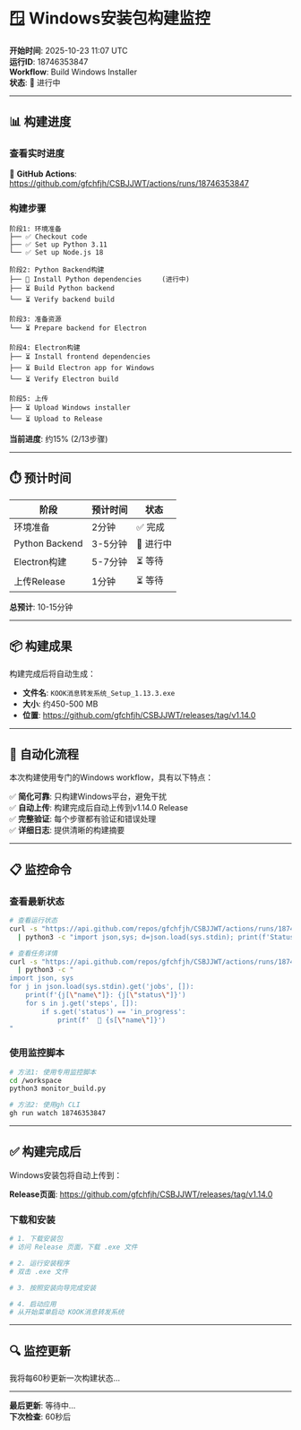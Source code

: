# 🪟 Windows安装包构建监控

**开始时间**: 2025-10-23 11:07 UTC  
**运行ID**: 18746353847  
**Workflow**: Build Windows Installer  
**状态**: 🔄 进行中

---

## 📊 构建进度

### 查看实时进度

🔗 **GitHub Actions**: https://github.com/gfchfjh/CSBJJWT/actions/runs/18746353847

### 构建步骤

```
阶段1: 环境准备
├── ✅ Checkout code
├── ✅ Set up Python 3.11
└── ✅ Set up Node.js 18

阶段2: Python Backend构建
├── 🔄 Install Python dependencies     (进行中)
├── ⏳ Build Python backend
└── ⏳ Verify backend build

阶段3: 准备资源
└── ⏳ Prepare backend for Electron

阶段4: Electron构建
├── ⏳ Install frontend dependencies
├── ⏳ Build Electron app for Windows
└── ⏳ Verify Electron build

阶段5: 上传
├── ⏳ Upload Windows installer
└── ⏳ Upload to Release
```

**当前进度**: 约15% (2/13步骤)

---

## ⏱️ 预计时间

| 阶段 | 预计时间 | 状态 |
|------|----------|------|
| 环境准备 | 2分钟 | ✅ 完成 |
| Python Backend | 3-5分钟 | 🔄 进行中 |
| Electron构建 | 5-7分钟 | ⏳ 等待 |
| 上传Release | 1分钟 | ⏳ 等待 |

**总预计**: 10-15分钟

---

## 📦 构建成果

构建完成后将自动生成：

- **文件名**: `KOOK消息转发系统_Setup_1.13.3.exe`
- **大小**: 约450-500 MB
- **位置**: https://github.com/gfchfjh/CSBJJWT/releases/tag/v1.14.0

---

## 🎯 自动化流程

本次构建使用专门的Windows workflow，具有以下特点：

✅ **简化可靠**: 只构建Windows平台，避免干扰  
✅ **自动上传**: 构建完成后自动上传到v1.14.0 Release  
✅ **完整验证**: 每个步骤都有验证和错误处理  
✅ **详细日志**: 提供清晰的构建摘要

---

## 📋 监控命令

### 查看最新状态

```bash
# 查看运行状态
curl -s "https://api.github.com/repos/gfchfjh/CSBJJWT/actions/runs/18746353847" \
  | python3 -c "import json,sys; d=json.load(sys.stdin); print(f'Status: {d[\"status\"]} | Conclusion: {d.get(\"conclusion\", \"In Progress\")}')"

# 查看任务详情
curl -s "https://api.github.com/repos/gfchfjh/CSBJJWT/actions/runs/18746353847/jobs" \
  | python3 -c "
import json, sys
for j in json.load(sys.stdin).get('jobs', []):
    print(f'{j[\"name\"]}: {j[\"status\"]}')
    for s in j.get('steps', []):
        if s.get('status') == 'in_progress':
            print(f'  🔄 {s[\"name\"]}')
"
```

### 使用监控脚本

```bash
# 方法1: 使用专用监控脚本
cd /workspace
python3 monitor_build.py

# 方法2: 使用gh CLI
gh run watch 18746353847
```

---

## ✅ 构建完成后

Windows安装包将自动上传到：

**Release页面**: https://github.com/gfchfjh/CSBJJWT/releases/tag/v1.14.0

### 下载和安装

```powershell
# 1. 下载安装包
# 访问 Release 页面，下载 .exe 文件

# 2. 运行安装程序
# 双击 .exe 文件

# 3. 按照安装向导完成安装

# 4. 启动应用
# 从开始菜单启动 KOOK消息转发系统
```

---

## 🔍 监控更新

我将每60秒更新一次构建状态...

---

**最后更新**: 等待中...  
**下次检查**: 60秒后
